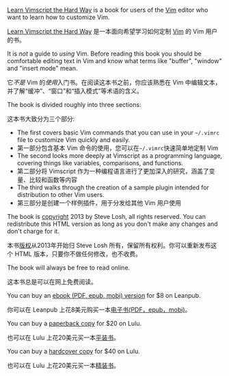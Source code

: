 [Learn Vimscript the Hard Way][book] is a book for users of the [Vim][Vim] editor
who want to learn how to customize Vim.

[Learn Vimscript the Hard Way][book] 是一本面向希望学习如何定制 [Vim][Vim] 的 Vim 用户的书。

It is *not* a guide to *using* Vim.  Before reading this book you should be
comfortable editing text in Vim and know what terms like "buffer", "window" and
"insert mode" mean.

它*不是* Vim 的*使用*入门书。在阅读这本书之前，你应该熟悉在 Vim 中编辑文本，并了解“缓冲”、“窗口”和“插入模式”等术语的含义。

The book is divided roughly into three sections:

这本书大致分为三个部分:

* The first covers basic Vim commands that you can use in your `~/.vimrc` file
  to customize Vim quickly and easily.
* 第一部分包含基本 Vim 命令的使用，您可以在`~/.vimrc`快速简单地定制 Vim
* The second looks more deeply at Vimscript as a programming language, covering
  things like variables, comparisons, and functions.
* 第二部分将 Vimscript 作为一种编程语言进行了更加深入的研究，涵盖了变量、比较和函数等内容
* The third walks through the creation of a sample plugin intended for
  distribution to other Vim users.
* 第三部分是创建一个样例插件，用于分发给其他 Vim 用户使用

The book is [copyright][license] 2013 by Steve Losh, all rights reserved.  You
can redistribute this HTML version as long as you don't make any changes and
don't charge for it.

本书[版权][license]从2013年开始归 Steve Losh 所有，保留所有权利。你可以重新发布这个 HTML 版本，只要你不做任何修改，也不收费。

The book will always be free to read online.

这本书总是可以在网上免费阅读。

You can buy an [ebook (PDF, epub, mobi) version][leanpub] for $8 on Leanpub.

你可以在 Leanpub 上花8美元购买一本[电子书(PDF，epub，mobi)][leanpub]。

You can buy a [paperback copy][paper] for $20 on Lulu.

也可以在 Lulu 上花20美元买一本[平装书][paper]。

You can buy a [hardcover copy][hard] for $40 on Lulu.

也可以在 Lulu 上花20美元买一本[精装书][hard]。

[leanpub]: http://leanpub.org/learnvimscriptthehardway
[paper]: http://bit.ly/lvsthw-paperback
[hard]: http://bit.ly/lvsthw-hardcover
[book]: http://learnvimscriptthehardway.stevelosh.com/
[Vim]: http://www.vim.org/
[hg]: http://bitbucket.org/sjl/learnvimscriptthehardway/
[git]: http://github.com/sjl/learnvimscriptthehardway/
[license]: http://learnvimscriptthehardway.stevelosh.com/license.html
